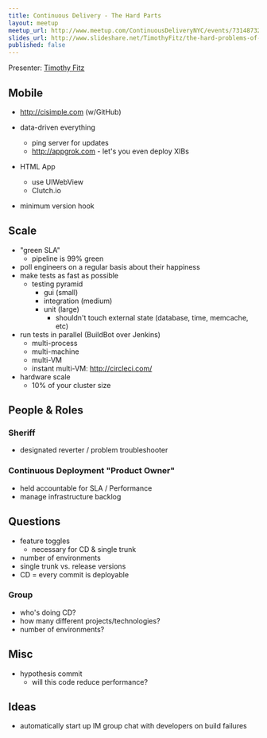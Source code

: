 ```yaml
---
title: Continuous Delivery - The Hard Parts
layout: meetup
meetup_url: http://www.meetup.com/ContinuousDeliveryNYC/events/73148732/
slides_url: http://www.slideshare.net/TimothyFitz/the-hard-problems-of-continuous-deployment
published: false
---
```


Presenter: [Timothy Fitz](http://timothyfitz.com)

## Mobile

- http://cisimple.com (w/GitHub)
- data-driven everything
  - ping server for updates
  - http://appgrok.com - let's you even deploy XIBs
- HTML App
  - use UIWebView
  - Clutch.io

- minimum version hook

## Scale

- "green SLA"
  - pipeline is 99% green
- poll engineers on a regular basis about their happiness
- make tests as fast as possible
  - testing pyramid
    - gui (small)
    - integration (medium)
    - unit (large)
      - shouldn't touch external state (database, time, memcache, etc)
- run tests in parallel (BuildBot over Jenkins)
  - multi-process
  - multi-machine
  - multi-VM
  - instant multi-VM: http://circleci.com/
- hardware scale
  - 10% of your cluster size

## People & Roles

### Sheriff

- designated reverter / problem troubleshooter

### Continuous Deployment "Product Owner"

- held accountable for SLA / Performance
- manage infrastructure backlog

## Questions

- feature toggles
  - necessary for CD & single trunk
- number of environments
- single trunk vs. release versions
- CD = every commit is deployable

### Group

- who's doing CD?
- how many different projects/technologies?
- number of environments?

## Misc

- hypothesis commit
  - will this code reduce performance?

## Ideas

- automatically start up IM group chat with developers on build failures


